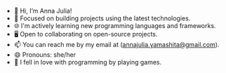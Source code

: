 - 👋 Hi, I’m Anna Julia!
- 🏅 Focused on building projects using the latest technologies.
- 🌐 I'm actively learning new programming languages and frameworks.
- 🖥️ Open to collaborating on open-source projects.
- 📫 You can reach me by my email at (annajulia.yamashita@gmail.com).
- 😄 Pronouns: she/her
- 🤖 I fell in love with programming by playing games.






 

<!---
yamashita06/yamashita06 is a ✨ special ✨ repository because its `README.md` (this file) appears on your GitHub profile.
You can click the Preview link to take a look at your changes.
--->

